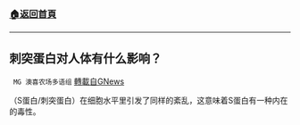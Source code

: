 ###  [:house:返回首頁](https://github.com/ourhimalayas/txt)
---


## 刺突蛋白对人体有什么影响？
` MG 澳喜农场多语组` [轉載自GNews](https://gnews.org/zh-hans/1602275/)

（S蛋白/刺突蛋白）在细胞水平里引发了同样的紊乱，这意味着S蛋白有一种内在的毒性。
